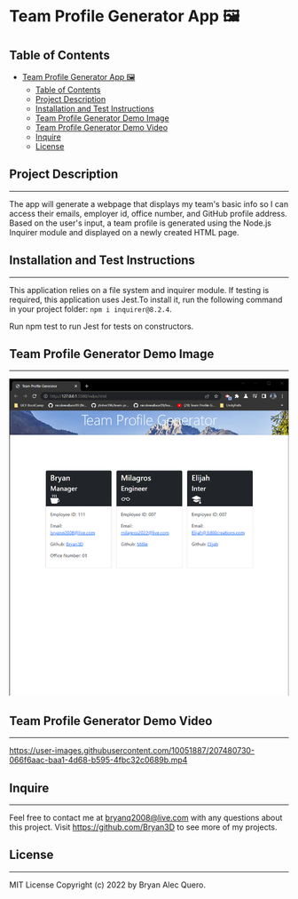 # Team Profile Generator App 🖼️

## Table of Contents

- [Team Profile Generator App 🖼️](#team-profile-generator-app-️)
  - [Table of Contents](#table-of-contents)
  - [Project Description](#project-description)
  - [Installation and Test Instructions](#installation-and-test-instructions)
  - [Team Profile Generator Demo Image](#team-profile-generator-demo-image)
  - [Team Profile Generator Demo Video](#team-profile-generator-demo-video)
  - [Inquire](#inquire)
  - [License](#license)
  
## Project Description

---
The app will generate a webpage that displays my team's basic info so I can access their emails, employer id, office number, and GitHub profile address. Based on the user's input, a team profile is generated using the Node.js Inquirer module and displayed on a newly created HTML page.
  
## Installation and Test Instructions

---
This application relies on a file system and inquirer module. If testing is required, this application uses Jest.To install it, run the following command in your project folder: `npm i inquirer@8.2.4`.

Run npm test to run Jest for tests on constructors.

## Team Profile Generator Demo Image

---

![Alt text](assets/img/2022-12-12%2014_00_02-Team%20Profile%20Generator.png)

## Team Profile Generator Demo Video

---


https://user-images.githubusercontent.com/10051887/207480730-066f6aac-baa1-4d68-b595-4fbc32c0689b.mp4



## Inquire

---
Feel free to contact me at bryanq2008@live.com with any questions about this project. Visit <https://github.com/Bryan3D> to see more of my projects.

## License

---
MIT License Copyright (c) 2022 by Bryan Alec Quero.

